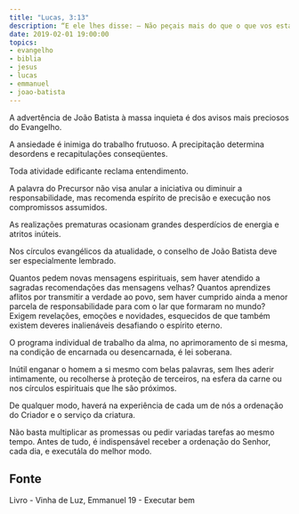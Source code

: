 ```yaml
---
title: "Lucas, 3:13"
description: “E ele lhes disse: — Não peçais mais do que o que vos está ordenado.” - João Batista 
date: 2019-02-01 19:00:00
topics: 
- evangelho
- biblia
- jesus
- lucas
- emmanuel
- joao-batista
---
```


A advertência de João Batista à massa inquieta é dos avisos mais preciosos
do Evangelho.

A ansiedade é inimiga do trabalho frutuoso. A precipitação determina
desordens e recapitulações conseqüentes.

Toda atividade edificante reclama entendimento.

A palavra do Precursor não visa anular a iniciativa ou diminuir a
responsabilidade, mas recomenda espírito de precisão e execução nos compromissos
assumidos.

As realizações prematuras ocasionam grandes desperdícios de energia e
atritos inúteis.

Nos círculos evangélicos da atualidade, o conselho de João Batista deve ser
especialmente lembrado.

Quantos pedem novas mensagens espirituais, sem haver atendido a
sagradas recomendações das mensagens velhas? Quantos aprendizes aflitos por
transmitir a verdade ao povo, sem haver cumprido ainda a menor parcela de
responsabilidade para com o lar que formaram no mundo? Exigem revelações,
emoções e novidades, esquecidos de que também existem deveres inalienáveis
desafiando o espírito eterno.

O programa individual de trabalho da alma, no aprimoramento de si
mesma, na condição de encarnada ou desencarnada, é lei soberana.

Inútil enganar o homem a si mesmo com belas palavras, sem lhes aderir
intimamente, ou recolher­se à proteção de terceiros, na esfera da carne ou nos
círculos espirituais que lhe são próximos.

De qualquer modo, haverá na experiência de cada um de nós a ordenação
do Criador e o serviço da criatura.

Não basta multiplicar as promessas ou pedir variadas tarefas ao mesmo
tempo. Antes de tudo, é indispensável receber a ordenação do Senhor, cada dia, e
executá­la do melhor modo.


## Fonte
Livro - Vinha de Luz, Emmanuel
19 - Executar bem
